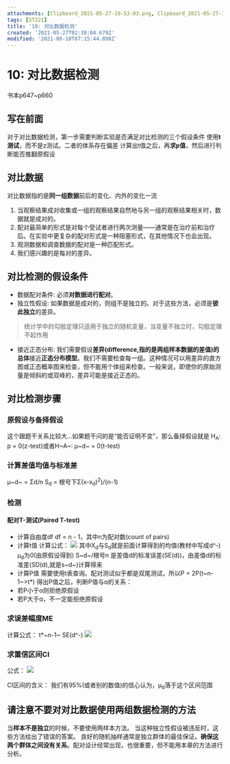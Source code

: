 ```yaml
---
attachments: [Clipboard_2021-05-27-10-53-03.png, Clipboard_2021-05-27-10-59-54.png, Clipboard_2021-05-27-11-04-35.png, Clipboard_2021-05-27-11-08-46.png]
tags: [ST221]
title: '10: 对比数据检测'
created: '2021-05-27T02:38:04.679Z'
modified: '2021-06-10T07:15:44.898Z'
---
```


# 10: 对比数据检测
书本p647~p660
## 写在前面
对于对比数据检测，第一步需要判断实验是否满足对比检测的三个假设条件
使用**t测试**，而不是z测试。二者的体系存在偏差
计算出t值之后，再**求p值**，然后进行判断能否推翻原假设

## 对比数据
对比数据指的是**同一组数据**前后的变化、内外的变化一流
1. 当观察结果成对收集或一组的观察结果自然地与另一组的观察结果相关时，数据就是成对的。
2. 配对最简单的形式是对每个受试者进行两次测量——通常是在治疗前和治疗后。在实验中更复杂的配对形式是一种阻塞形式，在其他情况下也会出现。
3. 观测数据和调查数据的配对是一种匹配形式。
4. 我们感兴趣的是每对的差异。

## 对比检测的假设条件
- 数据配对条件: 必须**对数据进行配对**。
- 独立性假设: 如果数据是成对的，则组不是独立的。对于这些方法，必须是**彼此独立**的差异。
> 统计学中的勾股定理只适用于独立的随机变量，当变量不独立时，勾股定理不起作用
- 接近正态分布: 我们需要假设**差异(difference,指的是两组样本数据的差值)的总体**接近**正态分布模型**。我们不需要检查每一组。这种情况可以用差异的直方图或正态概率图来检查，但不能用个体组来检查。一般来说，即使你的原始测量是倾斜的或双峰的，差异可能是接近正态的。

## 对比检测步骤
### 原假设与备择假设
这个跟题干关系比较大...如果题干问的是“能否证明不变”，那么备择假设就是
H<sub>A</sub>: p = 0(z-test)或者H~A~: μ~d~ = 0(t-test)

### 计算差值均值与标准差
μ~d~ = Σd/n
S<sub>d</sub> = 根号下Σ(x-x<sub>d</sub>)<sup>2</sup>)/(n-1)

### 检测
#### 配对T-测试(Paired T-test)
- 计算自由度df
df = n - 1，其中n为配对数(count of pairs)
- 计算t值
计算公式：
![](@attachment/Clipboard_2021-05-27-10-53-03.png)
其中X<sub>d</sub>与S<sub>d</sub>就是前面计算得到的均值(教材中写成d^-)
μ<sub>d</sub>为0(由原假设得到)
S~d~/根号n 是差值d的标准误差(SE(d))，由差值d的标准差(SD(d),就是s~d~)计算得来
- 计算P值
需要使用t表查询。配对测试似乎都是双尾测试，所以P = 2P(t~n-1~>t*)
得出P值之后，判断P值与α的关系：
- 若P小于α则拒绝原假设
- 若P大于α，不一定能拒绝原假设

### 求误差幅度ME
计算公式：
t*~n-1~ SE(d^-)
![](@attachment/Clipboard_2021-05-27-11-04-35.png)

### 求置信区间CI
公式：
![](@attachment/Clipboard_2021-05-27-10-59-54.png)

CI区间的含义：
我们有95%(或者别的数值)的信心认为，μ<sub>d</sub>落于这个区间范围

## 请注意不要对对比数据使用两组数据检测的方法
当**样本不是独立**的时候，不要使用两样本方法。
当这种独立性假设被违反时，这些方法给出了错误的答案。
良好的随机抽样通常是独立群体的最佳保证。**确保这两个群体之间没有关系**。配对设计经常出现，也很重要，但不能用本章的方法进行分析。







